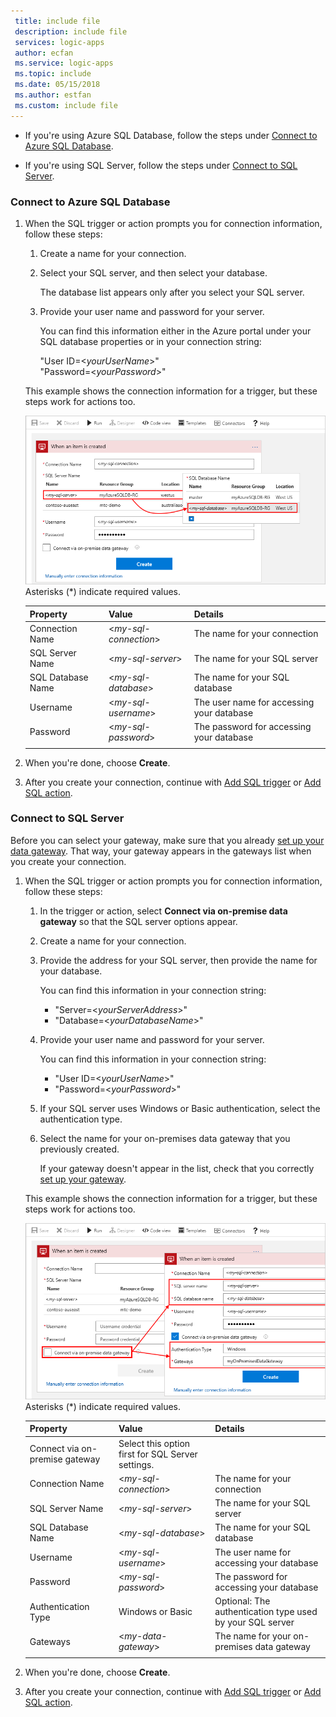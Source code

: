 ```yaml
---
 title: include file
 description: include file
 services: logic-apps
 author: ecfan
 ms.service: logic-apps
 ms.topic: include
 ms.date: 05/15/2018
 ms.author: estfan
 ms.custom: include file
---
```


* If you're using Azure SQL Database, follow the steps under 
[Connect to Azure SQL Database](#connect-azure-sql-db). 

* If you're using SQL Server, follow the steps under 
[Connect to SQL Server](#connect-sql-server).

<a name="connect-azure-sql-db"></a>

### Connect to Azure SQL Database

1. When the SQL trigger or action prompts you for connection information, 
follow these steps:

   1. Create a name for your connection.

   2. Select your SQL server, and then select your database. 

      The database list appears only after you select your SQL server.
 
   3. Provide your user name and password for your server.

      You can find this information either in the Azure portal 
      under your SQL database properties or in your connection string: 
      
      "User ID=<*yourUserName*>"
      <br>
      "Password=<*yourPassword*>"

   This example shows the connection information for a trigger, 
   but these steps work for actions too.

   ![Create Azure SQL Database connection](./media/connectors-create-api-sqlazure/azure-sql-database-create-connection.png)
   <br>
   Asterisks (*) indicate required values.

   | Property | Value | Details | 
   |----------|-------|---------| 
   | Connection Name | <*my-sql-connection*> | The name for your connection | 
   | SQL Server Name | <*my-sql-server*> | The name for your SQL server |
   | SQL Database Name | <*my-sql-database*>  | The name for your SQL database | 
   | Username | <*my-sql-username*> | The user name for accessing your database |
   | Password | <*my-sql-password*> | The password for accessing your database | 
   |||| 

2. When you're done, choose **Create**.

3. After you create your connection, continue with 
[Add SQL trigger](#add-sql-trigger) or [Add SQL action](#add-sql-action).

<a name="connect-sql-server"></a>

### Connect to SQL Server

Before you can select your gateway, make sure that you already 
[set up your data gateway](https://docs.microsoft.com/azure/logic-apps/logic-apps-gateway-connection). 
That way, your gateway appears in the gateways list when you create your connection.

1. When the SQL trigger or action prompts you for connection information, 
follow these steps:

   1. In the trigger or action, select **Connect via on-premise data gateway** 
   so that the SQL server options appear.

   2. Create a name for your connection.

   3. Provide the address for your SQL server, then provide the name for your database.
   
      You can find this information in your connection string: 
      
      * "Server=<*yourServerAddress*>"
      * "Database=<*yourDatabaseName*>"

   4. Provide your user name and password for your server.

      You can find this information in your connection string: 
      
      * "User ID=<*yourUserName*>"
      * "Password=<*yourPassword*>"

   5. If your SQL server uses Windows or Basic authentication, select the authentication type.

   6. Select the name for your on-premises data gateway that you previously created.
   
      If your gateway doesn't appear in the list, check that you correctly 
      [set up your gateway](https://docs.microsoft.com/azure/logic-apps/logic-apps-gateway-connection).

   This example shows the connection information for a trigger, 
   but these steps work for actions too.

   ![Create SQL Server connection](./media/connectors-create-api-sqlazure/sql-server-create-connection.png)
   <br>
   Asterisks (*) indicate required values.

   | Property | Value | Details | 
   |----------|-------|---------| 
   | Connect via on-premise gateway | Select this option first for SQL Server settings. | | 
   | Connection Name | <*my-sql-connection*> | The name for your connection | 
   | SQL Server Name | <*my-sql-server*> | The name for your SQL server |
   | SQL Database Name | <*my-sql-database*>  | The name for your SQL database |
   | Username | <*my-sql-username*> | The user name for accessing your database |
   | Password | <*my-sql-password*> | The password for accessing your database | 
   | Authentication Type | Windows or Basic | Optional: The authentication type used by your SQL server | 
   | Gateways | <*my-data-gateway*> | The name for your on-premises data gateway | 
   |||| 

2. When you're done, choose **Create**. 

3. After you create your connection, continue with 
[Add SQL trigger](#add-sql-trigger) or [Add SQL action](#add-sql-action).
